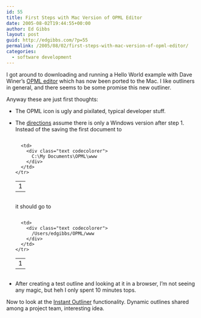 ```yaml
---
id: 55
title: First Steps with Mac Version of OPML Editor
date: 2005-08-02T19:44:55+00:00
author: Ed Gibbs
layout: post
guid: http://edgibbs.com/?p=55
permalink: /2005/08/02/first-steps-with-mac-version-of-opml-editor/
categories:
  - software development
---
```

I got around to downloading and running a Hello World example with Dave Winer&#8217;s [OPML editor](http://support.opml.org/) which has now been ported to the Mac. I like outliners in general, and there seems to be some promise this new outliner.

Anyway these are just first thoughts:

  * The OPML icon is ugly and pixilated, typical developer stuff.
  * The [directions](http://support.opml.org/download) assume there is only a Windows version after step 1. Instead of the saving the first document to <div class="codecolorer-container text vibrant overflow-off" style="overflow:auto;white-space:nowrap;">
      <table cellspacing="0" cellpadding="0">
        <tr>
          <td class="line-numbers">
            <div>
              1<br />
            </div>
          </td>
          
          <td>
            <div class="text codecolorer">
              C:\My Documents\OPML\www
            </div>
          </td>
        </tr>
      </table>
    </div>
    
    it should go to
    
    <div class="codecolorer-container text vibrant overflow-off" style="overflow:auto;white-space:nowrap;">
      <table cellspacing="0" cellpadding="0">
        <tr>
          <td class="line-numbers">
            <div>
              1<br />
            </div>
          </td>
          
          <td>
            <div class="text codecolorer">
              /Users/edgibbs/OPML/www
            </div>
          </td>
        </tr>
      </table>
    </div>

  * After creating a test outline and looking at it in a browser, I&#8217;m not seeing any magic, but heh I only spent 10 minutes tops.

Now to look at the [Instant Outliner](http://support.opml.org/stories/storyReader$27) functionality. Dynamic outlines shared among a project team, interesting idea.